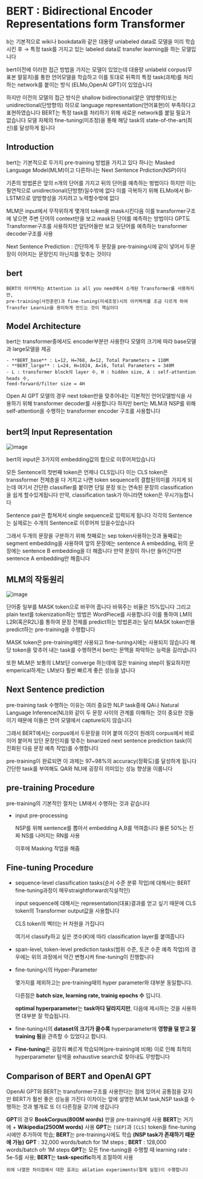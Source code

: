 # BERT : Bidirectional Encoder Representations form Transformer 

b는 기본적으로 wiki나 bookdata와 같은 대용량 unlabeled data로 모델을 미리 학습 시킨 후 → 특정 task를 가지고 있는 
labeled data로 transfer learning을 하는 모델입니다 

bert이전에 이러한 접근 방법을 가지는 모델이 있었는데 
대용량 unlabeld corpus(무표본 말뭉치)를 통한 언어모델을 학습하고  이를 토대로 뒤쪽의 특정 task(과제)를 처리하는 network를 붙이는 방식 
(ELMo,OpenAI GPT)이 있었습니다 

하지만 이전의 모델의 접근 방식은 shallow bidirectional(얕은 양방향의)또는unidirectional(단방향의) 하므로 
language representation(언어표현)이 부족하다고 표현하였습니다 
BERT는 특정 task를 처리하기 위해 새로운 network를 붙일 필요가 없습니다
모델 자체의 fine-tuning(미조정)을 통해 해당 task의 state-of-the-art(최신)를 달성하게 됩니다 

## Introduction
bert는 기본적으로 두가지 pre-training 방법을 가지고 있다 하나는 Masked Language Model(MLM)이고
다른하나는 Next Sentence Prdiction(NSP)이다 

기존의 방법론은 앞의 n개의 단어를 가지고 뒤의 단어를 예측하는 벙법이다 하지만 이는 필연적으로 
unidirectional(단방향)일수밖에 없다 이를 극복하기 위해 ELMo에서 Bi-LSTM으로 양방향성을 가지려고 노력할수밖에 없다

MLM은 input에서 무작위하게 몇개의 token을 mask시킨다음 이를 transformer구조에 넣으면 주변 단어의 context만을 보고
mask된 단어를 예측하는 방법이다 GPT도 Transformer구조를 사용하지만 앞단어들만 보고 뒷단어를 예측하는 transformer decoder구조를 사용

Next Sentence Prediction : 간단하게 두 문장을 pre-training시에 같이 넣어서 두문장이 이어지는 문장인지 아닌지를 맞추는 것이다

## bert
```
BERT의 아키텍처는 Attention is all you need에서 소개된 Transformer를 사용하지만, 
pre-training(사전훈련)과 fine-tuning(미세조정)시의 아키텍처를 조금 다르게 하여 
Transfer Learnin을 용이하게 만드는 것이 핵심이다 
```

## Model Architecture

bert는 transformer중에서도 encoder부분만 사용한다 모델의 크기에 따라 base모델과 large모델을 제공

```
- **BERT_base** : L=12, H=768, A=12, Total Parameters = 110M
- **BERT_large** : L=24, H=1024, A=16, Total Parameters = 340M
- L : transformer block의 layer 수, H : hidden size, A : self-attention heads 수, 
feed-forward/filter size = 4H
```
Open AI GPT 모델의 경우 next token만을 맞추어내는 긱본적인 언어모델방식을 사용하기 위해 transformer decoder를 사용합니다
하지만 bert는 MLM과 NSP를 위해 self-attention을 수행하는 transformer encoder 구조를 사용합니다 

## bert의 Input Representation

![image](https://user-images.githubusercontent.com/80239748/133095830-ef00eb75-6705-4b7c-b03b-500ecd40794c.png)

bert의 input은 3가지의 embedding값의 합으로 이루어져있습니다 

모든 Sentence의 첫번째 token은 언제나 CLS입니다 
이는 CLS token은 transsformer 전체층을 다 거치고 나면 token sequence의 결합된의미를 가지게 되는데 여기서 간단한 classifier를
붙이면 단일 문장 또는 연속된 문장의 classification을 쉽게 할수있게됩니다 만약, classification task가 아니라면 token은 무시가능합니다

Sentence pair은 합쳐져서 single sequence로 입력되게 됩니다 각각의 Sentence는 실제로는 수개의 Sentence로 이루어져 있을수있습니다

그래서 두개의 문장을 구분하기 위해 첫째로는 sep token사용하는것과 둘째로는 segment embedding을 사용하여 앞의 문장에는
sentence A embedding, 뒤의 문장에는 sentence B embedding을 더 해줍니다 
만약 문장이 하나만 들어간다면 sentence A embedding만 해줍니다 

## MLM의 작동원리 

![image](https://user-images.githubusercontent.com/80239748/133097974-63af14e8-47c1-47df-9af7-5dfedda0f2b1.png)

단어중 일부를 MASK token으로 바꾸어 줍니다 바꿔주는 비율은 15%입니다 그리고 plain text를 tokenization하는 방법은 WordPiece를 사용합니다
이를 통하여 LM의 L2R(혹은R2L)를 통하여 문장 전체를 predict하는 방법론과는 달리 MASK token만을 predict하는 pre-training을 수행합니다 

MASK token은 pre-training에만 사용되고 fine-tuning시에는 사용되지 않습니다 해당 token을 맞추어 내는 task를 수행하면서 
bert는 문맥을 파악하는 능력을 길러냅니다

또한 MLM은 보통의 LM보단 converge 하는데에 많은 training step이 필요하지만 emperical하게는 LM보다 훨씬 빠르게 좋은 성능을 냅니다

## Next Sentence prediction

pre-training task 수행하는 이유는 여러 중요한 NLP task중에 QA나 Natural Language Inference(NLI)와 같이 
두 문장 사이의 관계를 이해하는 것이 중요한 것들이기 때문에 이들은 언어 모델에서 capture되지 않습니다

그래서 BERT에서는 corpus에서 두문장을 이어 붙여 이것이 원래의 corpus에서 바로 이어 붙어져 있던 문장인지를 
맞추는 binarized next sentence prediction task(이진화된 다음 문장 예측 작업)를 수행합니다

pre-training이 완료되면 이 과제는 97~98%의 accuracy(정확도)를 달성하게 됩니다 
간단한 task를 부여해도 QA와 NLI에 굉장히 의미있는 성능 향샹을 이룹니다 

## pre-training Procedure

pre-training의 기본적인 절차는 LM에서 수행하는 것과 같습니다 

- input pre-processing

    NSP를 위해 sentence를 뽑아서 embedding A,B를 먹여줍니다 물론 50%는 진짜 NS를 나머지는 RN를 사용 

    이후에 Masking 작업을 해줌
    

## Fine-tuning Procedure

- sequence-level classification tasks(순서 수준 분류 작업)에 대해서는 BERT fine-tuning과정이 매우straightforward(직설적인)

    input sequence에 대해서는 representation(대표)결과를 얻고 싶기 때문에 CLS token의   Transformer output값을 사용합니다 

    CLS token의 벡터는 H 차원을 가집니다 

    여기서 classify하고 싶은 갯수(K)에 따라 classification layer를 붙여줍니다

- span-level, token-level prediction tasks(범위 수준, 토큰 수준 예측 작업)의 경우에는 위의 과정에서 약간 변형시켜 fine-tuning이 진행합니다

- fine-tuning시의 Hyper-Parameter

    몇가지를 제외하고는 pre-training때의 hyper parameter와 대부분 동일합니다.

    다른점은 **batch size, learning rate, trainig epochs 수** 입니다.

    **optimal hyperparameter**는 **task마다 달라지지만**, 다음에 제시하는 것을 사용하면 대부분 잘 학습됩니다.

- fine-tuning시의 **dataset의 크기가 클수록** hyperparameter에 **영향을 덜 받고 잘 training 됨**을 관측할 수 있었다고 합니다.
- **Fine-tuning**은 굉장히 빠르게 학습되며(pre-training에 비해) 이로 인해 최적의 hyperparameter 탐색을 exhaustive search로 찾아내도 무방합니다


## Comparison of BERT and OpenAI GPT

OpenAI GPT와 BERT는 transformer구조를 사용한다는 점에 있어서 공통점을 갖지만 BERT가 훨씬 좋은 성능을 가진다 
이차이는 앞에 설명한 MLM task,NSP task를 수행하는 것과 별개로 또 더 다른점을 갖기에 생깁니다

 **GPT**의 경우 **BookCorpus(800M words)** 만을 pre-training에 사용 **BERT**는 거기에 + **Wikipedia(2500M words)** 사용
 **GPT**는 `[SEP]`과 `[CLS]` token을 fine-tuning시에만 추가하여 학습; **BERT**는 pre-training시에도 학습 **(NSP task가 존재하기 때문에 가능)**
 **GPT** : 32,000 words/batch for 1M steps ; **BERT** : 128,000 words/batch ofr 1M steps
 **GPT**는 모든 fine-tuning을 수행할 때 learning rate : 5e-5를 사용; **BERT**는 **task-specific**하게 조절하여 사용

    위에 나열한 차이점에서 대한 효과는 ablation experiments(절제 실험)이 수행합니다
